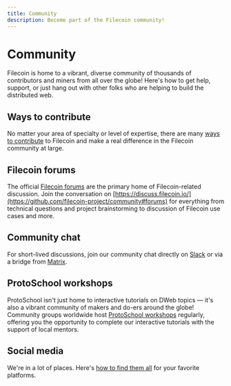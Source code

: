 ```yaml
---
title: Community
description: Become part of the Filecoin community!
---
```


# Community

Filecoin is home to a vibrant, diverse community of thousands of contributors and miners from all over the globe! Here's how to get help, support, or just hang out with other folks who are helping to build the distributed web.

## Ways to contribute

No matter your area of specialty or level of expertise, there are many [ways to contribute](./contribute/ways-to-contribute.md) to Filecoin and make a real difference in the Filecoin community at large.

## Filecoin forums

The official [Filecoin forums](https://github.com/filecoin-project/community#forums) are the primary home of Filecoin-related discussion. Join the conversation on [https://discuss.filecoin.io/](https://github.com/filecoin-project/community#forums) for everything from technical questions and project brainstorming to discussion of Filecoin use cases and more.

## Community chat

For short-lived discussions, join our community chat directly on [Slack](https://filecoin.io/slack) or via a bridge from [Matrix](https://riot.im/app/#/group/+filecoin:matrix.org).

## ProtoSchool workshops

ProtoSchool isn't just home to interactive tutorials on DWeb topics — it's also a vibrant community of makers and do-ers around the globe! Community groups worldwide host [ProtoSchool workshops](https://proto.school/#/events) regularly, offering you the opportunity to complete our interactive tutorials with the support of local mentors.

## Social media

We're in a lot of places. Here's [how to find them all](social-media/social-media.md) for your favorite platforms.

